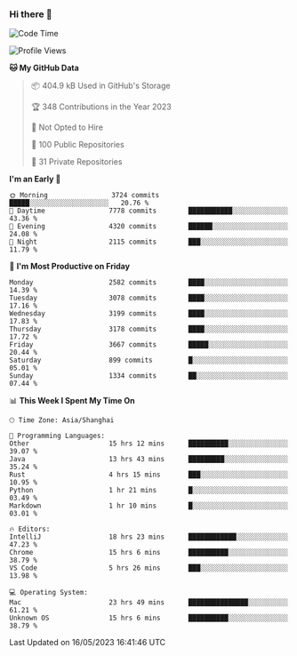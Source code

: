 ### Hi there 👋

<!--
**qbosen/qbosen** is a ✨ _special_ ✨ repository because its `README.md` (this file) appears on your GitHub profile.

Here are some ideas to get you started:

- 🔭 I’m currently working on ...
- 🌱 I’m currently learning ...
- 👯 I’m looking to collaborate on ...
- 🤔 I’m looking for help with ...
- 💬 Ask me about ...
- 📫 How to reach me: ...
- 😄 Pronouns: ...
- ⚡ Fun fact: ...
-->

<!--START_SECTION:waka-->
![Code Time](http://img.shields.io/badge/Code%20Time-2%2C017%20hrs%205%20mins-blue)

![Profile Views](http://img.shields.io/badge/Profile%20Views-16-blue)

**🐱 My GitHub Data** 

> 📦 404.9 kB Used in GitHub's Storage 
 > 
> 🏆 348 Contributions in the Year 2023
 > 
> 🚫 Not Opted to Hire
 > 
> 📜 100 Public Repositories 
 > 
> 🔑 31 Private Repositories 
 > 
**I'm an Early 🐤** 

```text
🌞 Morning                3724 commits        █████░░░░░░░░░░░░░░░░░░░░   20.76 % 
🌆 Daytime                7778 commits        ███████████░░░░░░░░░░░░░░   43.36 % 
🌃 Evening                4320 commits        ██████░░░░░░░░░░░░░░░░░░░   24.08 % 
🌙 Night                  2115 commits        ███░░░░░░░░░░░░░░░░░░░░░░   11.79 % 
```
📅 **I'm Most Productive on Friday** 

```text
Monday                   2582 commits        ████░░░░░░░░░░░░░░░░░░░░░   14.39 % 
Tuesday                  3078 commits        ████░░░░░░░░░░░░░░░░░░░░░   17.16 % 
Wednesday                3199 commits        ████░░░░░░░░░░░░░░░░░░░░░   17.83 % 
Thursday                 3178 commits        ████░░░░░░░░░░░░░░░░░░░░░   17.72 % 
Friday                   3667 commits        █████░░░░░░░░░░░░░░░░░░░░   20.44 % 
Saturday                 899 commits         █░░░░░░░░░░░░░░░░░░░░░░░░   05.01 % 
Sunday                   1334 commits        ██░░░░░░░░░░░░░░░░░░░░░░░   07.44 % 
```


📊 **This Week I Spent My Time On** 

```text
🕑︎ Time Zone: Asia/Shanghai

💬 Programming Languages: 
Other                    15 hrs 12 mins      ██████████░░░░░░░░░░░░░░░   39.07 % 
Java                     13 hrs 43 mins      █████████░░░░░░░░░░░░░░░░   35.24 % 
Rust                     4 hrs 15 mins       ███░░░░░░░░░░░░░░░░░░░░░░   10.95 % 
Python                   1 hr 21 mins        █░░░░░░░░░░░░░░░░░░░░░░░░   03.49 % 
Markdown                 1 hr 10 mins        █░░░░░░░░░░░░░░░░░░░░░░░░   03.01 % 

🔥 Editors: 
IntelliJ                 18 hrs 23 mins      ████████████░░░░░░░░░░░░░   47.23 % 
Chrome                   15 hrs 6 mins       ██████████░░░░░░░░░░░░░░░   38.79 % 
VS Code                  5 hrs 26 mins       ███░░░░░░░░░░░░░░░░░░░░░░   13.98 % 

💻 Operating System: 
Mac                      23 hrs 49 mins      ███████████████░░░░░░░░░░   61.21 % 
Unknown OS               15 hrs 6 mins       ██████████░░░░░░░░░░░░░░░   38.79 % 
```


 Last Updated on 16/05/2023 16:41:46 UTC
<!--END_SECTION:waka-->
